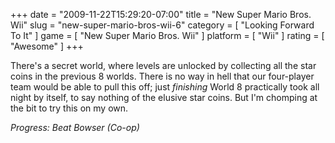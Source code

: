+++
date = "2009-11-22T15:29:20-07:00"
title = "New Super Mario Bros. Wii"
slug = "new-super-mario-bros-wii-6"
category = [ "Looking Forward To It" ]
game = [ "New Super Mario Bros. Wii" ]
platform = [ "Wii" ]
rating = [ "Awesome" ]
+++

There's a secret world, where levels are unlocked by collecting all the star coins in the previous 8 worlds.  There is no way in hell that our four-player team would be able to pull this off; just <i>finishing</i> World 8 practically took all night by itself, to say nothing of the elusive star coins.  But I'm chomping at the bit to try this on my own.

<i>Progress: Beat Bowser (Co-op)</i>